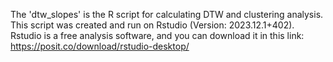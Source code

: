 The 'dtw_slopes' is the R script for calculating DTW and clustering analysis. This script was created and run on Rstudio (Version: 2023.12.1+402). 
Rstudio is a free analysis software, and you can download it in this link: https://posit.co/download/rstudio-desktop/ 
